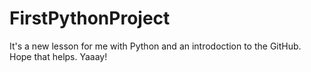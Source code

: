 # FirstPythonProject
It's a new lesson for me with Python and an introdoction to the GitHub. Hope that helps. 
Yaaay!

